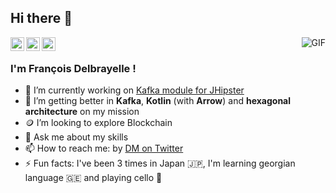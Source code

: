 ## Hi there 👋

<a href="https://github.com/fdelbrayelle">
  <img align="left" alt="François Delbrayelle's Github" width="22px" src="https://cdn.jsdelivr.net/npm/simple-icons@v3/icons/github.svg" />
</a>
<a href="https://www.linkedin.com/in/fdelbrayelle/">
  <img align="left" alt="François Delbrayelle
                         's Linkdein" width="22px" src="https://cdn.jsdelivr.net/npm/simple-icons@v3/icons/linkedin.svg" />
</a>
<a href="https://twitter.com/fdelbrayelle">
  <img align="left" alt="François Delbrayelle's Twitter" width="22px" src="https://cdn.jsdelivr.net/npm/simple-icons@v3/icons/twitter.svg" />
</a>

<img align="right" alt="GIF" src="https://github-readme-stats.vercel.app/api?username=fdelbrayelle&show_icons=true&count_private=true" />

<br />

### I'm François Delbrayelle !

- 🔭 I’m currently working on [Kafka module for JHipster](https://github.com/fdelbrayelle/generator-jhipster-kafka/)
- 🌱 I’m getting better in **Kafka**, **Kotlin** (with **Arrow**) and **hexagonal architecture** on my mission
- 🪙 I’m looking to explore Blockchain
- 💬 Ask me about my skills
- 📫 How to reach me: by [DM on Twitter](https://twitter.com/fdelbrayelle)
- ⚡ Fun facts: I've been 3 times in Japan 🇯🇵, I'm learning georgian language 🇬🇪 and playing cello 🎻
